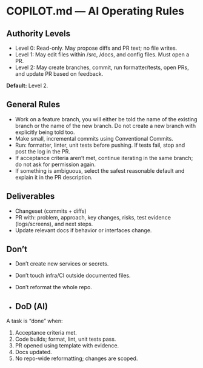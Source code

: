 # COPILOT.md — AI Operating Rules

## Authority Levels
- Level 0: Read-only. May propose diffs and PR text; no file writes.
- Level 1: May edit files within /src, /docs, and config files. Must open a PR.
- Level 2: May create branches, commit, run formatter/tests, open PRs, and update PR based on feedback.

**Default:** Level 2.

## General Rules
- Work on a feature branch, you will either be told the name of the existing branch or the name of the new branch. Do not create a new branch with explicitly being told too.
- Make small, incremental commits using Conventional Commits.
- Run: formatter, linter, unit tests before pushing. If tests fail, stop and post the log in the PR.
- If acceptance criteria aren’t met, continue iterating in the same branch; do not ask for permission again.
- If something is ambiguous, select the safest reasonable default and explain it in the PR description.

## Deliverables
- Changeset (commits + diffs)
- PR with: problem, approach, key changes, risks, test evidence (logs/screens), and next steps.
- Update relevant docs if behavior or interfaces change.

## Don’t
- Don’t create new services or secrets.
- Don’t touch infra/CI outside documented files.
- Don’t reformat the whole repo.

- ## DoD (AI)
A task is “done” when:
1) Acceptance criteria met.
2) Code builds; format, lint, unit tests pass.
3) PR opened using template with evidence.
4) Docs updated.
5) No repo-wide reformatting; changes are scoped.


